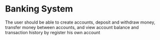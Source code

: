 # Banking System 
The user should be able to create accounts, deposit and withdraw money, transfer money between accounts, and view account balance and transaction history by register his own account
